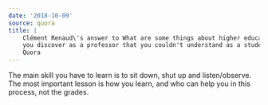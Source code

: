 ```yaml
---
date: '2018-10-09'
source: quora
title: |
    Clément Renaud\'s answer to What are some things about higher education
    you discover as a professor that you couldn't understand as a student? -
    Quora
---
```


The main skill you have to learn is to sit down, shut up and
listen/observe. The most important lesson is how you learn, and who can
help you in this process, not the grades.
